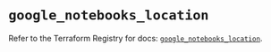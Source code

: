 # `google_notebooks_location`

Refer to the Terraform Registry for docs: [`google_notebooks_location`](https://registry.terraform.io/providers/hashicorp/google-beta/6.27.0/docs/resources/google_notebooks_location).

